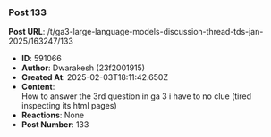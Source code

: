 ### Post 133
**Post URL**: /t/ga3-large-language-models-discussion-thread-tds-jan-2025/163247/133
- **ID**: 591066
- **Author**: Dwarakesh (23f2001915)
- **Created At**: 2025-02-03T18:11:42.650Z
- **Content**:  
  How to answer the 3rd question in ga 3 i have to no clue (tired inspecting its html pages)
- **Reactions**: None
- **Post Number**: 133

